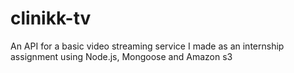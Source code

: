 # clinikk-tv

An API for a basic video streaming service I made as an internship assignment using Node.js, Mongoose and Amazon s3
